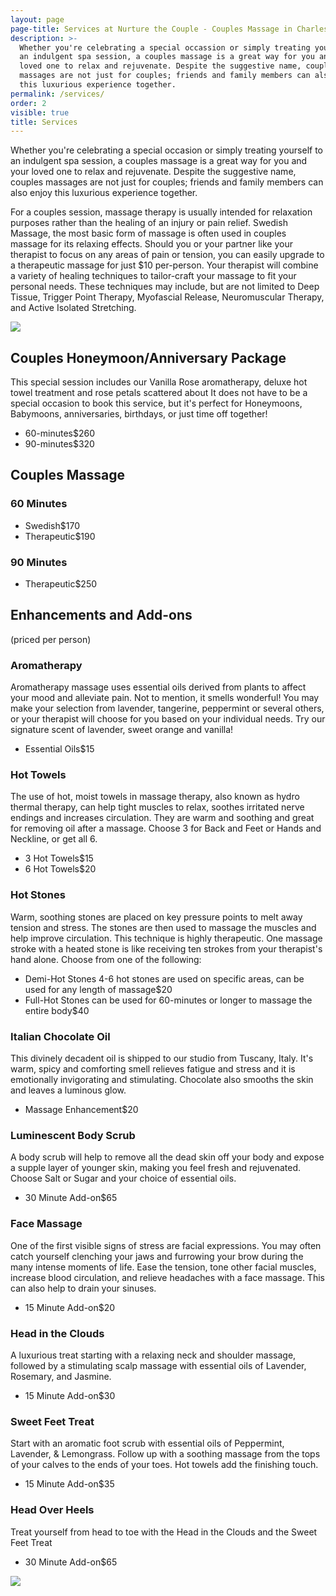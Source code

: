 ```yaml
---
layout: page
page-title: Services at Nurture the Couple - Couples Massage in Charleston SC
description: >-
  Whether you're celebrating a special occassion or simply treating yourself to
  an indulgent spa session, a couples massage is a great way for you and your
  loved one to relax and rejuvenate. Despite the suggestive name, couples
  massages are not just for couples; friends and family members can also enjoy
  this luxurious experience together.
permalink: /services/
order: 2
visible: true
title: Services
---
```

Whether you're celebrating a special occasion or simply treating yourself to an indulgent spa session, a couples massage is a great way for you and your loved one to relax and rejuvenate. Despite the suggestive name, couples massages are not just for couples; friends and family members can also enjoy this luxurious experience together.

 For a couples session, massage therapy is usually intended for relaxation purposes rather than the healing of an injury or pain relief. Swedish Massage, the most basic form of massage is often used in couples massage for its relaxing effects.  Should you or your partner like your therapist to focus on any areas of pain or tension, you can easily upgrade to a therapeutic massage for just $10 per-person.  Your therapist will combine a variety of healing techniques to tailor-craft your massage to fit your personal needs.  These techniques may include, but are not limited to Deep Tissue, Trigger Point Therapy,  Myofascial Release, Neuromuscular Therapy, and Active Isolated Stretching.   

<img src="https://raw.githubusercontent.com/nurturemassage/nurture-the-couple/master/assets/images/couples%20and%20friends%20massage.jpg">


## Couples Honeymoon/Anniversary Package

This special session includes our Vanilla Rose aromatherapy, deluxe hot towel treatment and rose petals scattered about  It does not have to be a special occasion to book this service, but it's perfect for Honeymoons, Babymoons, anniversaries, birthdays, or just time off together!

<ul class="dotted-list">

  <li><span>60-minutes</span><span>$260</span></li>

  <li><span>90-minutes</span><span>$320</span></li>

</ul>

## Couples Massage

### 60 Minutes

<ul class="dotted-list">
  <li><span>Swedish</span><span>$170</span></li>
  <li><span>Therapeutic</span><span>$190</span></li>
</ul>

### 90 Minutes

<ul class="dotted-list">
  <li><span>Therapeutic</span><span>$250</span></li>
</ul>

## Enhancements and Add-ons

<p class='center'>
	(priced per person)
</p>

### Aromatherapy

Aromatherapy massage uses essential oils derived from plants to affect your mood and alleviate pain. Not to mention, it smells wonderful! You may make your selection from lavender, tangerine, peppermint or several others, or your therapist will choose for you based on your individual needs. Try our signature scent of lavender, sweet orange and vanilla! 

<ul class="dotted-list">
  <li><span>Essential Oils</span><span>$15</span></li>
</ul>

### Hot Towels

The use of hot, moist towels in massage therapy, also known as hydro thermal therapy, can help tight muscles to relax, soothes irritated nerve endings and increases circulation. They are warm and soothing and great for removing oil after a massage. Choose 3 for Back and Feet or Hands and Neckline, or get all 6. 

<ul class="dotted-list">
  <li><span>3 Hot Towels</span><span>$15</span></li>
  <li><span>6 Hot Towels</span><span>$20</span></li>
</ul>

### Hot Stones

Warm, soothing stones are placed on key pressure points to melt away tension and stress. The stones are then used to massage the muscles and help improve circulation. This technique is highly therapeutic. One massage stroke with a heated stone is like receiving ten strokes from your therapist's hand alone. Choose from one of the following: 

<ul class="dotted-list">
  <li><span>Demi-Hot Stones 4-6 hot stones are used on specific areas, can be used for any length of massage</span><span>$20</span></li>
  <li><span>Full-Hot Stones can be used for 60-minutes or longer to massage the entire body</span><span>$40</span></li>
</ul>

### Italian Chocolate Oil

 This divinely decadent oil is shipped to our studio from Tuscany, Italy. It's warm, spicy and comforting smell relieves fatigue and stress and it is emotionally invigorating and stimulating. Chocolate also smooths the skin and leaves a luminous glow. 

<ul class="dotted-list">
  <li><span>Massage Enhancement</span><span>$20</span></li>
</ul>

### Luminescent Body Scrub

 A body scrub will help to remove all the dead skin off your body and expose a supple layer of younger skin, making you feel fresh and rejuvenated. Choose Salt or Sugar and your choice of essential oils. 

<ul class="dotted-list">
  <li><span>30 Minute Add-on</span><span>$65</span></li>
</ul>

### Face Massage

One of the first visible signs of stress are facial expressions. You may often catch yourself clenching your jaws and furrowing your brow during the many intense moments of life. Ease the tension, tone other facial muscles, increase blood circulation, and relieve headaches with a face massage. This can also help to drain your sinuses.

<ul class="dotted-list">
  <li><span>15 Minute Add-on</span><span>$20</span></li>
</ul>

### Head in the Clouds

 A luxurious treat starting with a relaxing neck and shoulder massage, followed by a stimulating scalp massage with essential oils of Lavender, Rosemary, and Jasmine.

<ul class="dotted-list">
  <li><span>15 Minute Add-on</span><span>$30</span></li>
</ul>

### Sweet Feet Treat

Start with an aromatic foot scrub with essential oils of Peppermint, Lavender, & Lemongrass. Follow up with a soothing massage from the tops of your calves to the ends of your toes. Hot towels add the finishing touch.

<ul class="dotted-list">
  <li><span>15 Minute Add-on</span><span>$35</span></li>
</ul>

### Head Over Heels

Treat yourself from head to toe with the Head in the Clouds and the Sweet Feet Treat

<ul class="dotted-list">
  <li><span>30 Minute Add-on</span><span>$65</span></li>
</ul>

<img src="https://raw.githubusercontent.com/nurturemassage/nurture-the-couple/master/assets/images/couples_massage_charleston_sc.jpg">
